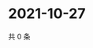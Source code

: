 # 2021-10-27

共 0 条

<!-- BEGIN -->
<!-- 最后更新时间 Wed Oct 27 2021 07:15:25 GMT+0800 (China Standard Time) -->

<!-- END -->
